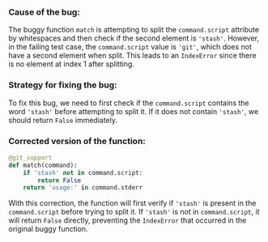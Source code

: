 ### Cause of the bug:
The buggy function `match` is attempting to split the `command.script` attribute by whitespaces and then check if the second element is `'stash'`. However, in the failing test case, the `command.script` value is `'git'`, which does not have a second element when split. This leads to an `IndexError` since there is no element at index 1 after splitting.

### Strategy for fixing the bug:
To fix this bug, we need to first check if the `command.script` contains the word `'stash'` before attempting to split it. If it does not contain `'stash'`, we should return `False` immediately.

### Corrected version of the function:
```python
@git_support
def match(command):
    if 'stash' not in command.script:
        return False
    return 'usage:' in command.stderr
```

With this correction, the function will first verify if `'stash'` is present in the `command.script` before trying to split it. If `'stash'` is not in `command.script`, it will return `False` directly, preventing the `IndexError` that occurred in the original buggy function.